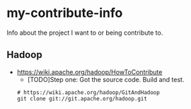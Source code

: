 # my-contribute-info
Info about the project I want to or being contribute to.

## Hadoop
* https://wiki.apache.org/hadoop/HowToContribute
  * [TODO]Step one: Got the source code. Build and test.
  ```shell
  # https://wiki.apache.org/hadoop/GitAndHadoop
  git clone git://git.apache.org/hadoop.git
  ```
